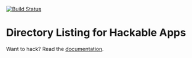 [![Build Status](https://travis-ci.org/fxos/directory.svg?branch=master)](https://travis-ci.org/fxos/directory)

# Directory Listing for Hackable Apps

Want to hack? Read the [documentation](https://github.com/fxos/docs/wiki/Development-Setup).
